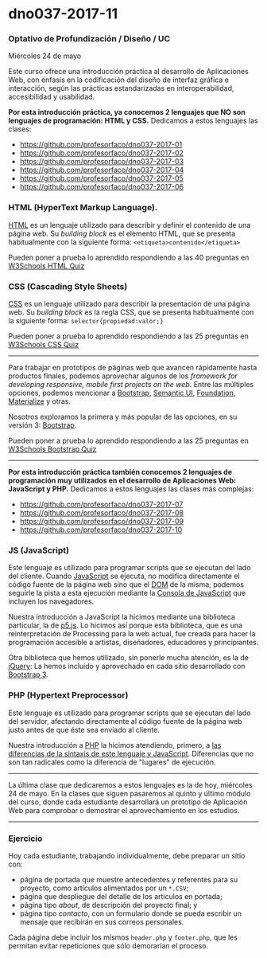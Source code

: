 # dno037-2017-11

### Optativo de Profundización / Diseño / UC

Miércoles 24 de mayo

Este curso ofrece una introducción práctica al desarrollo de Aplicaciones Web, con énfasis en la codificación del diseño de interfaz gráfica e interacción, según las prácticas estandarizadas en interoperabilidad, accesibilidad y usabilidad.

**Por esta introducción práctica, ya conocemos 2 lenguajes que NO son lenguajes de programación: HTML y CSS.** Dedicamos a estos lenguajes las clases:

- https://github.com/profesorfaco/dno037-2017-01
- https://github.com/profesorfaco/dno037-2017-02
- https://github.com/profesorfaco/dno037-2017-03
- https://github.com/profesorfaco/dno037-2017-04
- https://github.com/profesorfaco/dno037-2017-05
- https://github.com/profesorfaco/dno037-2017-06

### HTML (HyperText Markup Language). 

[HTML](https://developer.mozilla.org/es/docs/Web/HTML) es un lenguaje utilizado para describir y definir el contenido de una página web. Su *building block* es el elemento HTML, que se presenta habitualmente con la siguiente forma: `<etiqueta>contenido</etiqueta>`

Pueden poner a prueba lo aprendido respondiendo a las 40 preguntas en [W3Schools HTML Quiz](https://www.w3schools.com/quiztest/quiztest.asp?Qtest=HTML)

### CSS (Cascading Style Sheets)

[CSS](https://developer.mozilla.org/es/docs/Web/CSS) es un lenguaje utilizado para describir la presentación de una página web. Su *building block* es la regla CSS, que se presenta habitualmente con la siguiente forma: `selector{propiedad:valor;}`

Pueden poner a prueba lo aprendido respondiendo a las 25 preguntas en [W3Schools CSS Quiz](https://www.w3schools.com/quiztest/quiztest.asp?qtest=CSS)

-----

Para trabajar en prototipos de páginas web que avancen rápidamente hasta productos finales, podemos aprovechar algunos de los *framework for developing responsive, mobile first projects on the web*. Entre las múltiples opciones, podemos mencionar a [Bootstrap](http://getbootstrap.com/), [Semantic UI](https://semantic-ui.com/), [Foundation](http://foundation.zurb.com/), [Materialize](http://materializecss.com/) y otras. 

Nosotros exploramos la primera y más popular de las opciones, en su versión 3: [Bootstrap](http://getbootstrap.com/). 

Pueden poner a prueba lo aprendido respondiendo a las 25 preguntas en [W3Schools Bootstrap Quiz](https://www.w3schools.com/quiztest/quiztest.asp?qtest=Bootstrap)

-----

**Por esta introducción práctica también conocemos 2 lenguajes de programación muy utilizados en el desarrollo de Aplicaciones Web: JavaScript y PHP.** Dedicamos a estos lenguajes las clases más complejas:

- https://github.com/profesorfaco/dno037-2017-07
- https://github.com/profesorfaco/dno037-2017-08
- https://github.com/profesorfaco/dno037-2017-09
- https://github.com/profesorfaco/dno037-2017-10

### JS (JavaScript) 

Este lenguaje es utilizado para programar scripts que se ejecutan del lado del cliente. Cuando [JavaScript](https://developer.mozilla.org/es/docs/Web/JavaScript/Guide) se ejecuta, no modifica directamente el código fuente de la página web sino que el [DOM](https://es.wikipedia.org/wiki/Document_Object_Model) de la misma; podemos seguirle la pista a esta ejecución mediante la [Consola de JavaScript](https://transferwise.com/es/help/article/2247654/tecnico-navegador/como-abrir-la-consola-de-tu-navegador) que incluyen los navegadores.

Nuestra introducción a JavaScript la hicimos mediante una biblioteca particular, la de [p5.js](https://p5js.org/). Lo hicimos así porque esta biblioteca, que es una reinterpretación de Processing para la web actual, fue creada para hacer la programación accesible a artistas, diseñadores, educadores y principiantes.

Otra biblioteca que hemos utilizado, sin ponerle mucha atención, es la de [jQuery](http://jquery.com/): La hemos incluído y aprovechado en cada sitio desarrollado con [Bootstrap 3](http://getbootstrap.com/).

### PHP (Hypertext Preprocessor)

Este lenguaje es utilizado para programar scripts que se ejecutan del lado del servidor, afectando directamente al código fuente de la página web justo antes de que éste sea enviado al cliente.

Nuestra introducción a [PHP](http://php.net/manual/es/getting-started.php) la hicimos atendiendo, primero, a [las diferencias de la sintaxis de este lenguaje y JavaScript](http://profesor.faco.cl/diferencias.php). Diferencias que no son tan radicales como la diferencia de "lugares" de ejecución.

-----

La última clase que dedicaremos a estos lenguajes es la de hoy, miércoles 24 de mayo. En la clases que siguen pasaremos al quinto y último módulo del curso, donde cada estudiante desarrollará un prototipo de Aplicación Web para comprobar o demostrar el aprovechamiento en los estudios. 

-----

### Ejercicio

Hoy cada estudiante, trabajando individualmente, debe preparar un sitio con:

- página de portada que muestre antecedentes y referentes para su proyecto, como artículos alimentados por un `*.CSV`;
- página que despliegue del detalle de los artículos en portada;
- página tipo *about*, de descripción del proyecto final; y 
- página tipo *contacto*, con un formulario donde se pueda escribir un mensaje que recibirán en sus correos personales.

Cada página debe incluir los mismos `header.php` y `footer.php`, que les permitan evitar repeticiones que sólo demorarían el proceso.
